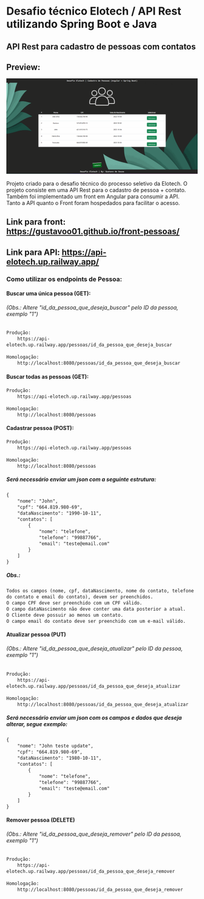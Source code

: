 # Desafio técnico Elotech / API Rest utilizando Spring Boot e Java 
## API Rest para cadastro de pessoas com contatos

## Preview:

<img src="/assets/front.gif">

Projeto criado para o desafio técnico do processo seletivo da Elotech.
O projeto consiste em uma API Rest para o cadastro de pessoa + contato.
<br>
Também foi implementado um front em Angular para consumir a API.
<br>
Tanto a API quanto o Front foram hospedados para facilitar o acesso.

## Link para front: https://gustavoo01.github.io/front-pessoas/
## Link para API: https://api-elotech.up.railway.app/

### Como utilizar os endpoints de Pessoa:

#### Buscar uma única pessoa (GET):
###### (Obs.: Altere "id_da_pessoa_que_deseja_buscar" pelo ID da pessoa, exemplo "1")
	Produção:
		https://api-elotech.up.railway.app/pessoas/id_da_pessoa_que_deseja_buscar

	Homologação:
		http://localhost:8080/pessoas/id_da_pessoa_que_deseja_buscar
	

#### Buscar todas as pessoas (GET):
	Produção:
		https://api-elotech.up.railway.app/pessoas

	Homologação:
		http://localhost:8080/pessoas

#### Cadastrar pessoa (POST):
	Produção:
		https://api-elotech.up.railway.app/pessoas

	Homologação:
		http://localhost:8080/pessoas

##### Será necessário enviar um json com a seguinte estrutura:

```
{
    "nome": "John",
    "cpf": "664.819.980-69",
    "dataNascimento": "1990-10-11",
    "contatos": [
        {
            "nome": "telefone",
            "telefone": "99887766",
            "email": "teste@email.com"
        }
    ]
}
```
#####	Obs.: 
	Todos os campos (nome, cpf, dataNascimento, nome do contato, telefone do contato e email do contato), devem ser preenchidos.
	O campo CPF deve ser preenchido com um CPF válido.
	O campo dataNascimento não deve conter uma data posterior a atual.
	O Cliente deve possuir ao menos um contato.
	O campo email do contato deve ser preenchido com um e-mail válido.

#### Atualizar pessoa (PUT)
###### (Obs.: Altere "id_da_pessoa_que_deseja_atualizar" pelo ID da pessoa, exemplo "1")
	Produção:
		https://api-elotech.up.railway.app/pessoas/id_da_pessoa_que_deseja_atualizar

	Homologação:
		http://localhost:8080/pessoas/id_da_pessoa_que_deseja_atualizar

##### Será necessário enviar um json com os campos e dados que deseja alterar, segue exemplo:

```
{
    "nome": "John teste update",
    "cpf": "664.819.980-69",
    "dataNascimento": "1980-10-11",
    "contatos": [
        {
            "nome": "telefone",
            "telefone": "99887766",
            "email": "teste@email.com"
        }
    ]
}
```
#### Remover pessoa (DELETE)
###### (Obs.: Altere "id_da_pessoa_que_deseja_remover" pelo ID da pessoa, exemplo "1")
	Produção:
		https://api-elotech.up.railway.app/pessoas/id_da_pessoa_que_deseja_remover

	Homologação:
		http://localhost:8080/pessoas/id_da_pessoa_que_deseja_remover